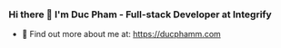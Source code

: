 ### Hi there 👋 I'm Duc Pham - Full-stack Developer at Integrify
- 👀 Find out more about me at: https://ducphamm.com
